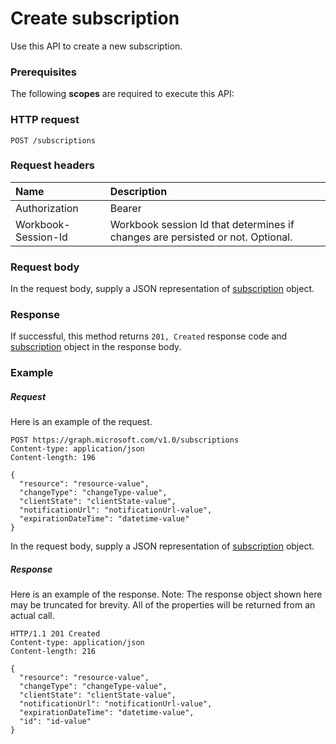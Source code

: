 # Create subscription

Use this API to create a new subscription.
### Prerequisites
The following **scopes** are required to execute this API: 
### HTTP request
<!-- { "blockType": "ignored" } -->
```http
POST /subscriptions

```
### Request headers
| Name       | Description|
|:---------------|:----------|
| Authorization  | Bearer <code>|
| Workbook-Session-Id  | Workbook session Id that determines if changes are persisted or not. Optional.|

### Request body
In the request body, supply a JSON representation of [subscription](../resources/subscription.md) object.


### Response
If successful, this method returns `201, Created` response code and [subscription](../resources/subscription.md) object in the response body.

### Example
##### Request
Here is an example of the request.
<!-- {
  "blockType": "request",
  "name": "create_subscription_from_subscriptions"
}-->
```http
POST https://graph.microsoft.com/v1.0/subscriptions
Content-type: application/json
Content-length: 196

{
  "resource": "resource-value",
  "changeType": "changeType-value",
  "clientState": "clientState-value",
  "notificationUrl": "notificationUrl-value",
  "expirationDateTime": "datetime-value"
}
```
In the request body, supply a JSON representation of [subscription](../resources/subscription.md) object.
##### Response
Here is an example of the response. Note: The response object shown here may be truncated for brevity. All of the properties will be returned from an actual call.
<!-- {
  "blockType": "response",
  "truncated": true,
  "@odata.type": "microsoft.graph.subscription"
} -->
```http
HTTP/1.1 201 Created
Content-type: application/json
Content-length: 216

{
  "resource": "resource-value",
  "changeType": "changeType-value",
  "clientState": "clientState-value",
  "notificationUrl": "notificationUrl-value",
  "expirationDateTime": "datetime-value",
  "id": "id-value"
}
```

<!-- uuid: 8fcb5dbc-d5aa-4681-8e31-b001d5168d79
2015-10-25 14:57:30 UTC -->
<!-- {
  "type": "#page.annotation",
  "description": "Create subscription",
  "keywords": "",
  "section": "documentation",
  "tocPath": ""
}-->